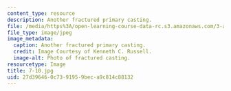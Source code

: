 ```yaml
---
content_type: resource
description: Another fractured primary casting.
file: /media/https%3A/open-learning-course-data-rc.s3.amazonaws.com/3-a27-case-studies-in-forensic-metallurgy-fall-2007/27d396460c7391959beca9c814c88132_7-10.jpg
file_type: image/jpeg
image_metadata:
  caption: Another fractured primary casting.
  credit: Image Courtesy of Kenneth C. Russell.
  image-alt: Photo of fractured casting.
resourcetype: Image
title: 7-10.jpg
uid: 27d39646-0c73-9195-9bec-a9c814c88132
---
```

